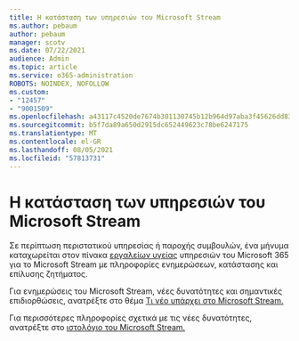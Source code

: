 ```yaml
---
title: Η κατάσταση των υπηρεσιών του Microsoft Stream
ms.author: pebaum
author: pebaum
manager: scotv
ms.date: 07/22/2021
audience: Admin
ms.topic: article
ms.service: o365-administration
ROBOTS: NOINDEX, NOFOLLOW
ms.custom:
- "12457"
- "9001509"
ms.openlocfilehash: a43117c4520de7674b301130745b12b964d97aba3f45626dd83517f8cbae592d
ms.sourcegitcommit: b5f7da89a650d2915dc652449623c78be6247175
ms.translationtype: MT
ms.contentlocale: el-GR
ms.lasthandoff: 08/05/2021
ms.locfileid: "57813731"
---
```

# <a name="microsoft-stream-service-health"></a>Η κατάσταση των υπηρεσιών του Microsoft Stream

Σε περίπτωση περιστατικού υπηρεσίας ή παροχής συμβουλών, ένα μήνυμα καταχωρείται στον πίνακα [εργαλείων υγείας](https://admin.microsoft.com/AdminPortal/Home#/servicehealth) υπηρεσιών του Microsoft 365 για το Microsoft Stream με πληροφορίες ενημερώσεων, κατάστασης και επίλυσης ζητήματος.

Για ενημερώσεις του Microsoft Stream, νέες δυνατότητες και σημαντικές επιδιορθώσεις, ανατρέξτε στο θέμα [Τι νέο υπάρχει στο Microsoft Stream.](https://aka.ms/StreamNew)

Για περισσότερες πληροφορίες σχετικά με τις νέες δυνατότητες, ανατρέξτε στο [ιστολόγιο του Microsoft Stream.](https://aka.ms/StreamBlog)

